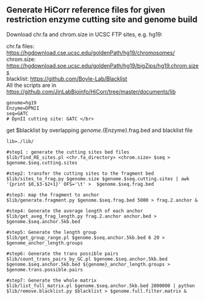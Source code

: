 ## Generate HiCorr reference files for given restriction enzyme cutting site and genome build
Download chr.fa and chrom.size in UCSC FTP sites, e.g. hg19:

chr.fa files: https://hgdownload.cse.ucsc.edu/goldenPath/hg19/chromosomes/ </br>
chrom.size: https://hgdownload.soe.ucsc.edu/goldenPath/hg19/bigZips/hg19.chrom.sizes </br>
blacklist: https://github.com/Boyle-Lab/Blacklist </br>
All the scripts are in https://github.com/JinLabBioinfo/HiCorr/tree/master/documents/lib
```
genome=hg19
Enzyme=DPNII
seq=GATC
# DpnII cutting site: GATC </br>
```
get $blacklist by overlapping ${genome}.${Enzyme}.frag.bed and blacklist file

```
lib=./lib/

#step1 : generate the cutting sites bed files
$lib/find_RE_sites.pl <chr.fa_directory> <chrom.size> $seq > $genome.$seq.cutting.sites 

#step2: transfer the cutting sites to the fragment bed
$lib/sites_to_frag.py $genome.size $genome.$seq.cutting.sites | awk '{print $0,$3-$2+1}' OFS='\t' >  $genome.$seq.frag.bed

#step3: map the fragment to anchor
$lib/generate.fragment.py $genome.$seq.frag.bed 5000 > frag.2.anchor &

#step4: Generate the average length of each anchor
$lib/get_aveg_frag_length.py frag.2.anchor anchor.bed > $genome.$seq.anchor.5kb.bed

#step5: Generate the length group
$lib/get_group_range.pl $genome.$seq.anchor.5kb.bed 6 20 > $genome_anchor_length.groups

#step6: Generate the trans possible pairs
$lib/count_trans_pairs_by_GC.pl $genome.$seq.anchor.5kb.bed $genome.$seq.anchor.5kb.bed ${genome}_anchor_length.groups > $genome.trans.possible.pairs

#step7: Generate the whole matrix
$lib/list_full_matrix.pl $genome.$seq.anchor.5kb.bed 2000000 | python $lib/remove.blacklist.py $blacklist > $genome.full.filter.matrix &

```

